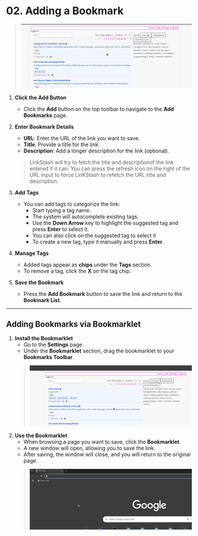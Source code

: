 # 02. Adding a Bookmark

> <img src="../img/screencast/addbookmarks.gif" alt="Adding bookmarks" width="750" >
1. **Click the Add Button**  
   - Click the **Add** button on the top toolbar to navigate to the **Add Bookmarks** page.

2. **Enter Bookmark Details**  
   - **URL**: Enter the URL of the link you want to save.  
   - **Title**: Provide a title for the link.  
   - **Description**: Add a longer description for the link (optional).
   > LinkStash will try to fetch the title and descriptionof the link entered if it can. You can press the refresh icon on the right of the URL input to force LinKStash to refetch the URL title and description.

3. **Add Tags**  
   - You can add tags to categorize the link:  
     - Start typing a tag name.  
     - The system will autocomplete existing tags.  
     - Use the **Down Arrow** key to highlight the suggested tag and press **Enter** to select it.
     - You can also click on the suggested tag to select it
     - To create a new tag, type it manually and press **Enter**.  

4. **Manage Tags**  
   - Added tags appear as **chips** under the **Tags** section.  
   - To remove a tag, click the **X** on the tag chip.

5. **Save the Bookmark**  
   - Press the **Add Bookmark** button to save the link and return to the **Bookmark List**.

---

## **Adding Bookmarks via Bookmarklet**  
1. **Install the Bookmarklet**  
   - Go to the **Settings** page.  
   - Under the **Bookmarklet** section, drag the bookmarklet to your **Bookmarks Toolbar**.
   >  <img src="../img/screencast/addbookmarklet.gif" alt="Adding bookmarklet to bookmarkbar " width="750" >
2. **Use the Bookmarklet**  
   - When browsing a page you want to save, click the **Bookmarklet**.  
   - A new window will open, allowing you to save the link.  
   - After saving, the window will close, and you will return to the original page.
   >  <img src="../img/screencast/usebookmarklet.gif" alt="Using bookmarklet" width="750" >
